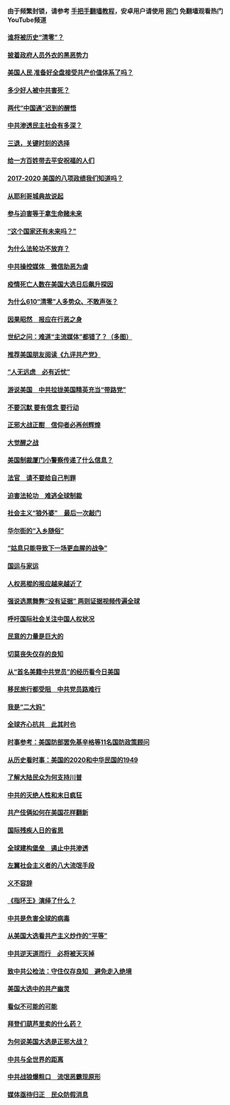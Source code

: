 #### 由于频繁封锁，请参考 [手把手翻墙教程](https://github.com/gfw-breaker/guides/wiki/)，安卓用户请使用 [网门](https://github.com/gfw-breaker/nogfw/blob/master/dl.md?t=01032300) 免翻墙观看热门YouTube频道 

#### [谁将被历史“清零”？](../pages/73/417485.md?t=01032300) 

#### [披着政府人员外衣的黑恶势力](../pages/73/417442.md?t=01032300) 

#### [美国人民 准备好全盘接受共产价值体系了吗？](../pages/73/417491.md?t=01032300) 

#### [多少好人被中共害死？](../pages/73/417144.md?t=01032300) 

#### [两代“中国通”迟到的醒悟](../pages/73/417064.md?t=01032300) 

#### [中共渗透民主社会有多深？](../pages/73/417063.md?t=01032300) 

#### [三退，关键时刻的选择](../pages/73/416969.md?t=01032300) 

#### [给一方百姓带去平安祝福的人们](../pages/73/416941.md?t=01032300) 

#### [2017-2020  美国的八项政绩我们知道吗？](../pages/73/416968.md?t=01032300) 

#### [从耶利哥城典故说起](../pages/73/416892.md?t=01032300) 

#### [参与迫害等于拿生命赌未来](../pages/73/416856.md?t=01032300) 

#### [“这个国家还有未来吗？”](../pages/73/416852.md?t=01032300) 

#### [为什么法轮功不放弃？](../pages/73/416864.md?t=01032300) 

#### [中共操控媒体　微信助恶为虐](../pages/73/416724.md?t=01032300) 

#### [疫情死亡人数在美国大选日后飙升探因](../pages/73/416606.md?t=01032300) 

#### [为什么610“清零”人多势众、不敢声张？](../pages/73/416632.md?t=01032300) 

#### [因果昭然　报应在行恶之身](../pages/73/416582.md?t=01032300) 

#### [世纪之问：难道“主流媒体”都错了？（多图）](../pages/73/416571.md?t=01032300) 

#### [推荐美国朋友阅读《九评共产党》](../pages/73/416510.md?t=01032300) 

#### [“人无远虑　必有近忧”](../pages/73/416513.md?t=01032300) 

#### [游说美国　中共拉拢美国精英充当“带路党”](../pages/73/416529.md?t=01032300) 

#### [不要沉默 要有信念 要行动](../pages/73/416457.md?t=01032300) 

#### [正邪大战正酣　信仰者必再创辉煌](../pages/73/416433.md?t=01032300) 

#### [大觉醒之战](../pages/73/416456.md?t=01032300) 

#### [美国制裁厦门小警察传递了什么信息？](../pages/73/416432.md?t=01032300) 

#### [法官　请不要给自己判罪](../pages/73/416379.md?t=01032300) 

#### [迫害法轮功　难逃全球制裁](../pages/73/416380.md?t=01032300) 

#### [社会主义“狼外婆”　最后一次敲门](../pages/73/416394.md?t=01032300) 

#### [华尔街的“入乡随俗”](../pages/73/416395.md?t=01032300) 

#### [“姑息只能导致下一场更血腥的战争”](../pages/73/416223.md?t=01032300) 

#### [国运与家运](../pages/73/416224.md?t=01032300) 

#### [人权恶棍的报应越来越近了](../pages/73/416276.md?t=01032300) 

#### [强说选票舞弊“没有证据” 两则证据视频传遍全球](../pages/73/416227.md?t=01032300) 

#### [呼吁国际社会关注中国人权状况](../pages/73/416135.md?t=01032300) 

#### [民意的力量是巨大的](../pages/73/416222.md?t=01032300) 

#### [切莫丧失仅存的良知](../pages/73/416134.md?t=01032300) 

#### [从“首名美籍中共党员”的经历看今日美国](../pages/73/416114.md?t=01032300) 

#### [移民旅行都受阻　中共党员路难行](../pages/73/416033.md?t=01032300) 

#### [我是“二大妈”](../pages/73/415529.md?t=01032300) 

#### [全球齐心抗共　此其时也](../pages/73/415989.md?t=01032300) 

#### [时事参考：美国防部罢免基辛格等11名国防政策顾问](../pages/73/415970.md?t=01032300) 

#### [从历史看时事：美国的2020和中华民国的1949](../pages/73/415949.md?t=01032300) 

#### [了解大陆民众为何支持川普](../pages/73/415950.md?t=01032300) 

#### [中共的灭绝人性和末日疯狂](../pages/73/415944.md?t=01032300) 

#### [共产伎俩如何在美国花样翻新](../pages/73/415908.md?t=01032300) 

#### [国际残疾人日的省思](../pages/73/415849.md?t=01032300) 

#### [全球建构堡垒　遏止中共渗透](../pages/73/415850.md?t=01032300) 

#### [左翼社会主义者的八大流氓手段](../pages/73/415802.md?t=01032300) 

#### [义不容辞](../pages/73/415807.md?t=01032300) 

#### [《指环王》演绎了什么？](../pages/73/415739.md?t=01032300) 

#### [中共是危害全球的病毒](../pages/73/415569.md?t=01032300) 

#### [从美国大选看共产主义炒作的“平等”](../pages/73/415654.md?t=01032300) 

#### [中共逆天道而行　必将被天灭掉](../pages/73/415626.md?t=01032300) 

#### [致中共公检法：守住仅存良知　避免走入绝境](../pages/73/415627.md?t=01032300) 

#### [美国大选中的共产幽灵](../pages/73/415618.md?t=01032300) 

#### [看似不可能的可能](../pages/73/415619.md?t=01032300) 

#### [拜登们葫芦里卖的什么药？](../pages/73/415531.md?t=01032300) 

#### [为何说美国大选是正邪大战？](../pages/73/415530.md?t=01032300) 

#### [中共与全世界的距离](../pages/73/415435.md?t=01032300) 

#### [中共战狼爆粗口　流氓恶霸现原形](../pages/73/415426.md?t=01032300) 

#### [媒体亟待归正　民众防假消息](../pages/73/415402.md?t=01032300) 


